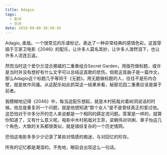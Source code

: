 ```yaml
---
title: Adagio
tags:
  - 影评
  - 乐评
date: 2018-09-08 10:50:10
---
```

Adagio, 柔版。一个很常见的乐谱标记，表达了一种非常经典的感情色彩。这首穿插于王家卫电影《2046》的配乐，让许多人莫名其妙，让许多人潸然泪下，也让许多人流连忘返。

<!--more-->
然而当时这个爱尔兰混合挪威的二重奏组合Secret Garden，用版符做标题，或许是当时并没有想好有什么文字可以总结这首歌的悲伤。倘若这首曲子是一篇作文，那么Adagio这个标题几乎等同于《无题》。用无题做标题的人，往往不是形内合壁，就是故作风骚。从这配乐如此抓耳这一结果来看，秘密花园二重奏应该是属于前者。

我模糊地记得《2046》中，每当这配乐想起，就是木村拓哉对着树洞说话的时候。他总是重复同一个问题，就是他想知道“那个女人”是不是曾经真正的爱过他。这恐怕对于许多分开的恋人来说都是一个相同的薛定谔问题。答案是一样的，就算你知道了，又有什么意义呢。电影中木村拓哉对王菲，梁朝伟对巩俐、章子怡这几个角色，大致的关系都很类似，就是错综复杂的一个历史情网。

恐怕这电影多多少少记录了某些对情感的痴迷，与对回忆的珍存。

所有的记忆都是潮湿的。不免地，眼前会出现这么一句话。
